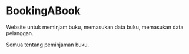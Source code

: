 # BookingABook
Website untuk meminjam buku, memasukan data buku, memasukan data pelanggan.

Semua tentang peminjaman buku.
